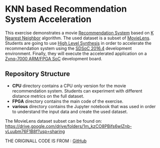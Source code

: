 # KNN based Recommendation System Acceleration

This exercise demonstrates a movie [Recommendation System](https://en.wikipedia.org/wiki/Recommender_system) based on [K Nearest Neighbor](https://en.wikipedia.org/wiki/K-nearest_neighbors_algorithm) algorithm. The used dataset is a subset of [MovieLens](https://grouplens.org/datasets/movielens/). Students are going to use [High Level Synthesis](https://en.wikipedia.org/wiki/High-level_synthesis) in order to accelerate the recommendation system using the [SDSoC 2016.4](https://www.xilinx.com/support/download/index.html/content/xilinx/en/downloadNav/vitis/archive-sdsoc.html) development environment. Finally, they will execute the accelerated application on a [Zynq-7000 ARM/FPGA SoC](https://www.xilinx.com/support/documentation/data_sheets/ds190-Zynq-7000-Overview.pdf) development board.

## Repository Structure

- **CPU** directory contains a CPU only version for the movie recommendation system. Students can experiment with different distance metrics on the full dataset.
- **FPGA** directory contains the main code of the exercise.
- **various** directory contains the Jupyter notebook that was used in order to understand the input data and create the used dataset.

The MovieLens dataset subset can be found on: https://drive.google.com/drive/folders/1m_kzCO8PBifs6wIZnb-vLuubm76F1B8f?usp=sharing

THE ORIGINALL CODE IS FROM : [GitHub](https://github.com/aferikoglou/KNNBasedRSFPGA)
